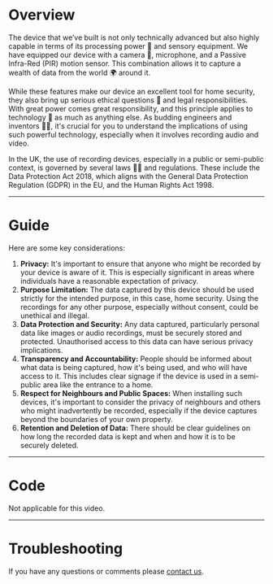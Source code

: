 # Overview
The device that we’ve built is not only technically advanced but also highly capable in terms of its processing power 🔋 and sensory equipment. We have equipped our device with a camera 📸, microphone, and a Passive Infra-Red (PIR) motion sensor. This combination allows it to capture a wealth of data from the world 🌍 around it.

While these features make our device an excellent tool for home security, they also bring up serious ethical questions 🙋 and legal responsibilities. With great power comes great responsibility, and this principle applies to technology 📱 as much as anything else. As budding engineers and inventors 🧑‍💻, it's crucial for you to understand the implications of using such powerful technology, especially when it involves recording audio and video.

In the UK, the use of recording devices, especially in a public or semi-public context, is governed by several laws 🧑‍⚖️ and regulations. These include the Data Protection Act 2018, which aligns with the General Data Protection Regulation (GDPR) in the EU, and the Human Rights Act 1998. 


---
# Guide
Here are some key considerations:
1. **Privacy:** It's important to ensure that anyone who might be recorded by your device is aware of it. This is especially significant in areas where individuals have a reasonable expectation of privacy.
2. **Purpose Limitation:** The data captured by this device should be used strictly for the intended purpose, in this case, home security. Using the recordings for any other purpose, especially without consent, could be unethical and illegal.
3. **Data Protection and Security:** Any data captured, particularly personal data like images or audio recordings, must be securely stored and protected. Unauthorised access to this data can have serious privacy implications.
4. **Transparency and Accountability:** People should be informed about what data is being captured, how it's being used, and who will have access to it. This includes clear signage if the device is used in a semi-public area like the entrance to a home.
5. **Respect for Neighbours and Public Spaces:** When installing such devices, it's important to consider the privacy of neighbours and others who might inadvertently be recorded, especially if the device captures beyond the boundaries of your own property.
6. **Retention and Deletion of Data:** There should be clear guidelines on how long the recorded data is kept and when and how it is to be securely deleted.

---
# Code
Not applicable for this video.

---
# Troubleshooting
If you have any questions or comments please [contact us](https://jambyte.io/contact).